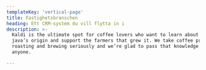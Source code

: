 ```yaml
---
templateKey: 'vertical-page'
title: Fastighetsbranschen
heading: Ett CRM-system du vill flytta in i
description: >-
  Kaldi is the ultimate spot for coffee lovers who want to learn about their
  java’s origin and support the farmers that grew it. We take coffee production,
  roasting and brewing seriously and we’re glad to pass that knowledge to
  anyone.

---
```

